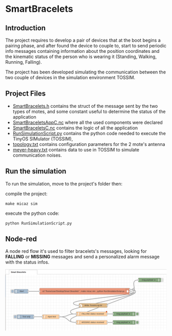 # SmartBracelets

## Introduction


The project requires to develop a pair of devices that at the boot begins a pairing phase, and after found the device to couple to, start to send periodic info messages containing information about the position coordinates and the kinematic status of the person who is wearing it (Standing, Walking, Running, Falling).

The project has been developed simulating the communication between the two couple of devices in the simulation environment TOSSIM.

## Project Files

- [SmartBracelets.h](SmartBracelets.h) contains the struct of the message sent by the two types of motes, and some constant useful to determine the status of the application
- [SmartBraceletsAppC.nc](SmartBraceletsAppC.nc) where all the used components were declared
- [SmartBraceletsC.nc](SmartBraceletsC.nc) contains the logic of all the application
- [RunSimulationScript.py](RunSimulationScript.py) contains the python code needed to execute the TinyOS SIMulator (TOSSIM),
- [topology.txt](topology.txt) contains configuration parameters for the 2 mote's antenna
- [meyer-heavy.txt](meyer-heavy.txt) contains data to use in TOSSIM to simulate communication noises.

## Run the simulation

To run the simulation, move to the project's folder then:

compile the project:
```
make micaz sim
```
execute the python code:
```
python RunSimulationScript.py
```


## Node-red
A node red flow it's used to filter bracelets's messages, looking for **FALLING** or **MISSING** messages and send a personalized alarm message with the status infos.

![pic](other/NodeRedFlow.png)
